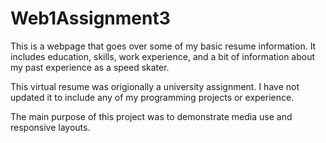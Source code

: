 # Web1Assignment3

This is a webpage that goes over some of my basic resume information. It includes education, skills, work experience, and a bit of information about my past experience as a speed skater. 

This virtual resume was origionally a university assignment. I have not updated it to include any of my programming projects or experience. 

The main purpose of this project was to demonstrate media use and responsive layouts. 
